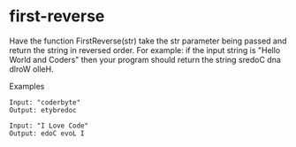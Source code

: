 # first-reverse

Have the function FirstReverse(str) take the str parameter being passed and return the string in reversed order. For example: if the input string is "Hello World and Coders" then your program should return the string sredoC dna dlroW olleH.

Examples

```
Input: "coderbyte"
Output: etybredoc
```

```
Input: "I Love Code"
Output: edoC evoL I
```